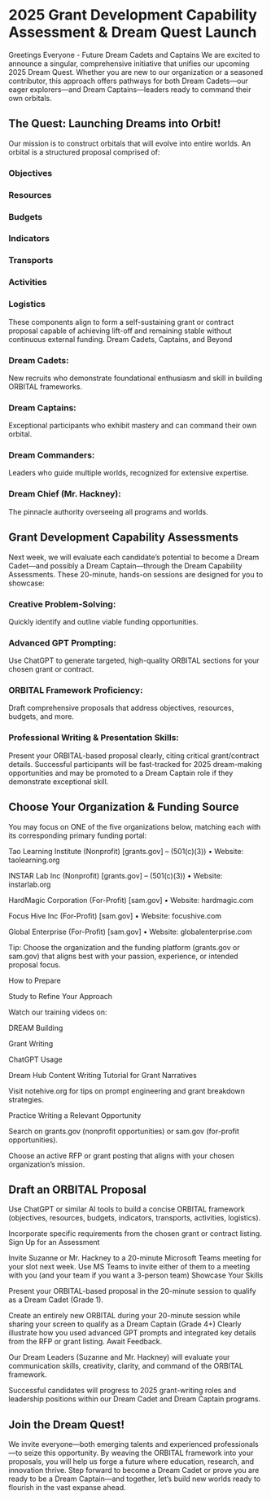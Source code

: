# 2025 Grant Development Capability Assessment & Dream Quest Launch

Greetings Everyone - Future Dream Cadets and Captains 
We are excited to announce a singular, comprehensive initiative that unifies our upcoming 2025 Dream Quest. Whether you are new to our organization or a seasoned contributor, this approach offers pathways for both Dream Cadets—our eager explorers—and Dream Captains—leaders ready to command their own orbitals.
## The Quest: Launching Dreams into Orbit!

Our mission is to construct orbitals that will evolve into entire worlds. An orbital is a structured proposal comprised of:
### Objectives
### Resources
### Budgets
### Indicators
### Transports
### Activities
### Logistics
These components align to form a self-sustaining grant or contract proposal capable of achieving lift-off and remaining stable without continuous external funding.
Dream Cadets, Captains, and Beyond
### Dream Cadets:
 New recruits who demonstrate foundational enthusiasm and skill in building ORBITAL frameworks.
### Dream Captains:
Exceptional participants who exhibit mastery and can command their own orbital.
### Dream Commanders: 
Leaders who guide multiple worlds, recognized for extensive expertise.
### Dream Chief (Mr. Hackney): 
The pinnacle authority overseeing all programs and worlds.
## Grant Development Capability Assessments
Next week, we will evaluate each candidate’s potential to become a Dream Cadet—and possibly a Dream Captain—through the Dream Capability Assessments. These 20-minute, hands-on sessions are designed for you to showcase:
### Creative Problem-Solving:
 Quickly identify and outline viable funding opportunities.
### Advanced GPT Prompting: 
Use ChatGPT to generate targeted, high-quality ORBITAL sections for your chosen grant or contract.
### ORBITAL Framework Proficiency: 
Draft comprehensive proposals that address objectives, resources, budgets, and more.
### Professional Writing & Presentation Skills:
 Present your ORBITAL-based proposal clearly, citing critical grant/contract details.
Successful participants will be fast-tracked for 2025 dream-making opportunities and may be promoted to a Dream Captain role if they demonstrate exceptional skill.
## Choose Your Organization & Funding Source
You may focus on ONE of the five organizations below, matching each with its corresponding primary funding portal:

Tao Learning Institute (Nonprofit) [grants.gov] – (501(c)(3)) • Website: taolearning.org

INSTAR Lab Inc (Nonprofit) [grants.gov] – (501(c)(3)) • Website: instarlab.org

HardMagic Corporation (For-Profit) [sam.gov] • Website: hardmagic.com

Focus Hive Inc (For-Profit) [sam.gov] • Website: focushive.com

Global Enterprise (For-Profit) [sam.gov] • Website: globalenterprise.com

Tip: Choose the organization and the funding platform (grants.gov or sam.gov) that aligns best with your passion, experience, or intended proposal focus.

How to Prepare

Study to Refine Your Approach

Watch our training videos on:

DREAM Building 

Grant Writing

ChatGPT Usage

Dream Hub Content Writing Tutorial for Grant Narratives 

Visit notehive.org for tips on prompt engineering and grant breakdown strategies.

Practice Writing a Relevant Opportunity

Search on grants.gov (nonprofit opportunities) or sam.gov (for-profit opportunities).

Choose an active RFP or grant posting that aligns with your chosen organization’s mission.

## Draft an ORBITAL Proposal
Use ChatGPT or similar AI tools to build a concise ORBITAL framework (objectives, resources, budgets, indicators, transports, activities, logistics).

Incorporate specific requirements from the chosen grant or contract listing.
Sign Up for an Assessment

Invite Suzanne or Mr. Hackney to a 20-minute Microsoft Teams meeting for your slot next week. Use MS Teams to invite either of them to a meeting with you (and your team if you want a 3-person team)
Showcase Your Skills

Present your ORBITAL-based proposal in the 20-minute session to qualify as a Dream Cadet (Grade 1).

Create an entirely new ORBITAL during your 20-minute session while sharing your screen to qualify as a Dream Captain (Grade 4+)
Clearly illustrate how you used advanced GPT prompts and integrated key details from the RFP or grant listing.
Await Feedback.

Our Dream Leaders (Suzanne and Mr. Hackney) will evaluate your communication skills, creativity, clarity, and command of the ORBITAL framework.

Successful candidates will progress to 2025 grant-writing roles and leadership positions within our Dream Cadet and Dream Captain programs.

## Join the Dream Quest!
We invite everyone—both emerging talents and experienced professionals—to seize this opportunity. By weaving the ORBITAL framework into your proposals, you will help us forge a future where education, research, and innovation thrive. Step forward to become a Dream Cadet or prove you are ready to be a Dream Captain—and together, let’s build new worlds ready to flourish in the vast expanse ahead. 
